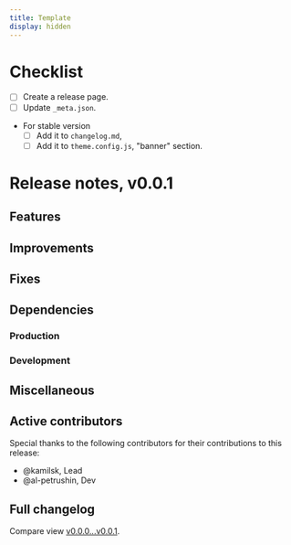 ```yaml
---
title: Template
display: hidden
---
```


# Checklist

- [ ] Create a release page.
- [ ] Update `_meta.json`.
- For stable version
  - [ ] Add it to `changelog.md`,
  - [ ] Add it to `theme.config.js`, "banner" section.

# Release notes, v0.0.1

## Features

## Improvements

## Fixes

## Dependencies

### Production

### Development

## Miscellaneous

## Active contributors

Special thanks to the following contributors for their contributions to this release:
- @kamilsk, Lead
- @al-petrushin, Dev

## Full changelog

Compare view [v0.0.0...v0.0.1](https://github.com/tact-app/web/compare/v0.0.0...v0.0.1).
